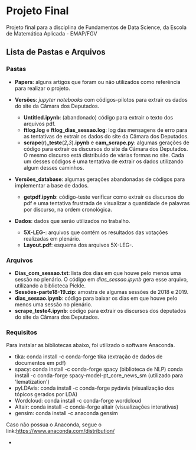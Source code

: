 # Projeto Final
Projeto final para a disciplina de Fundamentos de Data Science, da Escola de Matemática Aplicada - EMAP/FGV

## Lista de Pastas e Arquivos
### Pastas

* **Papers**: alguns artigos que foram ou não utilizados como referência para realizar o projeto.
* **Versões**: _jupyter notebooks_ com códigos-pilotos para extrair os dados do site da Câmara dos Deputados.

  - **Untitled.ipynb**: (abandonado) código para extrair o texto dos arquivos pdf.
  - **ftlog.log** e **ftlog_dias_sessao.log**: log das mensagens de erro para as tentativas de extrair os dados do site da Câmara dos 
    Deputados.
  - **scrape**(r)**_teste**(_2_,_3_)**.ipynb** e **cam_scrape.py**: algumas gerações de código para extrair os discursos do site da Cãmara 
    dos Deputados. O mesmo discurso está distribuido de várias formas no site. Cada um desses códigos é uma tentativa de extrair os dados 
    utilizando algum desses caminhos.
    
* **Versões_database**: algumas gerações abandonadas de códigos para implementar a base de dados.

  - **getpdf.ipynb**: código-teste verificar como extrair os discursos do pdf e uma tentativa frustrada de visualizar a quantidade de 
    palavras por discurso, na ordem cronológica.
  
* **Dados**: dados que serão utilizados no trabalho.

  - **5X-LEG-**: arquivos que contém os resultados das votações realizadas em plenário.
  - **Layout.pdf**: esquema dos arquivos 5X-LEG-.

### Arquivos

* **Dias_com_sessao.txt**: lista dos dias em que houve pelo menos uma sessão no plenário. O código em _dias_sessao.ipynb_ gera esse arquivo,
  utilizando a biblioteca Pickle.
* **Sessões-parte18-19.zip**: amostra de algumas sessões de 2018 e 2019.
* **dias_sessao.ipynb**: código para baixar os dias em que houve pelo menos uma sessão no plenário. 
* **scrape_teste4.ipynb**: código para extrair os discursos dos deputados do site da Câmara dos Deputados.

### Requisitos
Para instalar as bibliotecas abaixo, foi utilizado o software Anaconda.
* tika: conda install -c conda-forge tika (extração de dados de documentos em pdf)
* spacy: conda install -c conda-forge spacy (biblioteca de NLP)
         conda install -c conda-forge spacy-model-pt_core_news_sm (utilizado para 'lematization')
* pyLDAvis: conda install -c conda-forge pydavis (visualização dos tópicos gerados por LDA)
* Wordcloud: conda install -c conda-forge wordcloud
* Altair: conda install -c conda-forge altair (visualizações interativas)
* gensim: conda install -c anaconda gensim

Caso não possua o Anaconda, segue o link:https://www.anaconda.com/distribution/





         
         
* 
